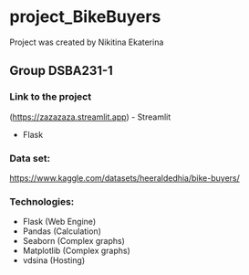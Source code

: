 # project_BikeBuyers 

Project was created by Nikitina Ekaterina

## Group DSBA231-1

### Link to the project
(https://zazazaza.streamlit.app) - Streamlit <br>
 - Flask

### Data set: 
https://www.kaggle.com/datasets/heeraldedhia/bike-buyers/

### Technologies:
* Flask (Web Engine)
* Pandas (Calculation)
* Seaborn (Complex graphs)
* Matplotlib (Complex graphs)
* vdsina (Hosting)
